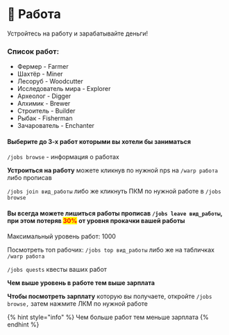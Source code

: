 # 💼 Работа

Устройтесь на работу и зарабатывайте деньги!

### Список работ:

* Фермер - Farmer
* Шахтёр - Miner
* Лесоруб - Woodcutter
* Исследователь мира - Explorer
* Археолог - Digger
* Алхимик - Brewer
* Строитель - Builder
* Рыбак - Fisherman
* Зачарователь - Enchanter

#### &#x20;Выберите до 3-х работ которыми вы хотели бы заниматься

`/jobs browse` - информация о работах

**Устроиться на работу** можете кликнув по нужной nps на  `/warp работа` либо прописав

`/jobs join вид_работы` либо же кликнуть ПКМ по нужной работе в `/jobs browse`

#### &#x20;Вы всегда можете лишиться работы прописав `/jobs leave вид_работы`, при этом потеряв <mark style="color:red;">30%</mark> от уровня прокачки вашей работы

Максимальный уровень работ: 1000

Посмотреть топ рабочих: `/jobs top вид_работы` либо же на табличках `/warp работа`

`/jobs quests` квесты ваших работ

**Чем выше уровень в работе тем выше зарплата**

**Чтобы посмотреть зарплату** которую вы получаете, откройте `/jobs browse,` затем нажмите ЛКМ по нужной работе

{% hint style="info" %}
Чем больше работ тем меньше зарплата
{% endhint %}
